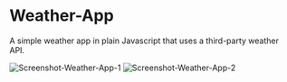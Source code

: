 
# Weather-App

A simple weather app in plain Javascript that uses a third-party weather API.

![Screenshot-Weather-App-1](https://user-images.githubusercontent.com/34729011/127038331-289f224f-2c13-4f3c-9293-05277a82b7a3.png)
![Screenshot-Weather-App-2](https://user-images.githubusercontent.com/34729011/127038336-612e1f24-b7b5-4961-8c29-f913b7977f12.png)

